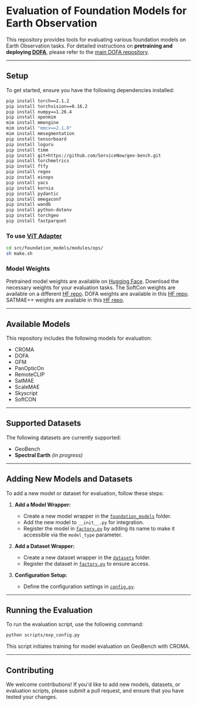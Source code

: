 # Evaluation of Foundation Models for Earth Observation

This repository provides tools for evaluating various foundation models on Earth Observation tasks. For detailed instructions on **pretraining and deploying [DOFA](https://arxiv.org/abs/2403.15356)**, please refer to the [main DOFA repository](https://github.com/zhu-xlab/DOFA).

---

## Setup

To get started, ensure you have the following dependencies installed:

```bash
pip install torch==2.1.2
pip install torchvision==0.16.2
pip install numpy==1.26.4
pip install openmim
mim install mmengine
mim install "mmcv==2.1.0"
mim install mmsegmentation
pip install tensorboard
pip install loguru
pip install timm
pip install git+https://github.com/ServiceNow/geo-bench.git
pip install torchmetrics
pip install ftfy
pip install regex
pip install einops
pip install yacs
pip install kornia
pip install pydantic
pip install omegaconf
pip install wandb
pip install python-dotenv
pip install torchgeo
pip install fastparquet
```

### To use [ViT Adapter](https://arxiv.org/abs/2205.08534)
```bash
cd src/foundation_models/modules/ops/
sh make.sh
```


### Model Weights
Pretrained model weights are available on [Hugging Face](https://huggingface.co/XShadow/GeoFMs). Download the necessary weights for your evaluation tasks.
The SoftCon weights are available on a different [HF repo](https://huggingface.co/wangyi111/softcon).
DOFA weights are available in this [HF repo](https://huggingface.co/XShadow/DOFA).
SATMAE++ weights are available in this [HF repo](https://huggingface.co/mubashir04/checkpoint_ViT-L_pretrain_fmow_sentinel).

---

## Available Models

This repository includes the following models for evaluation:

- CROMA
- DOFA
- GFM
- PanOpticOn
- RemoteCLIP
- SatMAE
- ScaleMAE
- Skyscript
- SoftCON

---

## Supported Datasets

The following datasets are currently supported:

- GeoBench
- **Spectral Earth** *(in progress)*

---

## Adding New Models and Datasets

To add a new model or dataset for evaluation, follow these steps:

1. **Add a Model Wrapper:**
   - Create a new model wrapper in the [`foundation_models`](foundation_models) folder.
   - Add the new model to `__init__.py` for integration.
   - Register the model in [`factory.py`](factory.py) by adding its name to make it accessible via the `model_type` parameter.

2. **Add a Dataset Wrapper:**
   - Create a new dataset wrapper in the [`datasets`](datasets) folder.
   - Register the dataset in [`factory.py`](factory.py) to ensure access.
   
3. **Configuration Setup:**
   - Define the configuration settings in [`config.py`](util/config.py).

---

## Running the Evaluation

To run the evaluation script, use the following command:

```bash
python scripts/exp_config.py
```

This script initiates training for model evaluation on GeoBench with CROMA.

---

## Contributing

We welcome contributions! If you'd like to add new models, datasets, or evaluation scripts, please submit a pull request, and ensure that you have tested your changes.

